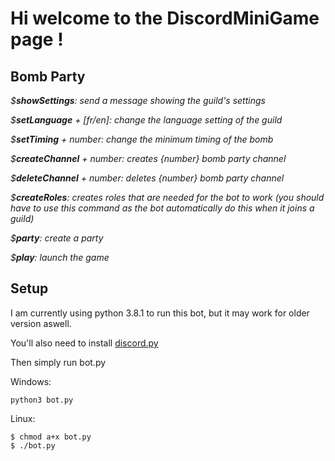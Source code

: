 # Hi welcome to the DiscordMiniGame page !

## Bomb Party

_$**showSettings**: send a message showing the guild's settings_

_$**setLanguage** + [fr/en]: change the language setting of the guild_

_$**setTiming** + number: change the minimum timing of the bomb_

_$**createChannel** + number: creates {number} bomb party channel_

_$**deleteChannel** + number: deletes {number} bomb party channel_

_$**createRoles**: creates roles that are needed for the bot to work (you should have to use this command as the bot automatically do this when it joins a guild)_

_$**party**: create a party_

_$**play**: launch the game_

## Setup

I am currently using python 3.8.1 to run this bot, but it may work for older version aswell. 

You'll also need to install [discord.py](https://discordpy.readthedocs.io/en/latest/intro.html)

Then simply run bot.py 

Windows:

    python3 bot.py

Linux:

    $ chmod a+x bot.py
    $ ./bot.py